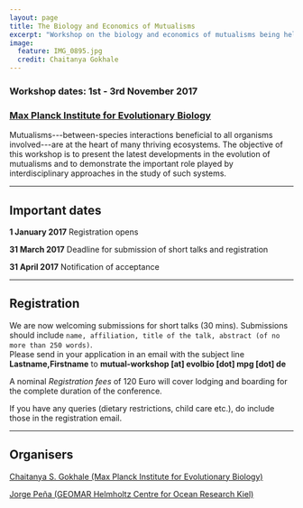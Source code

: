 ```yaml
---
layout: page
title: The Biology and Economics of Mutualisms
excerpt: "Workshop on the biology and economics of mutualisms being held at the Max Planck Institute for Evolutionary Biology"
image:
  feature: IMG_0895.jpg
  credit: Chaitanya Gokhale
---
```


### Workshop dates: 1st - 3rd November 2017

### [Max Planck Institute for Evolutionary Biology](http://www.evolbio.mpg.de)

Mutualisms---between-species interactions beneficial to all organisms involved---are at the heart of many thriving ecosystems.
The objective of this workshop is to present the latest developments in the evolution of mutualisms and to demonstrate the important role played by interdisciplinary approaches in the study of such systems.

---

## Important dates

**1 January 2017** Registration opens

**31 March 2017** Deadline for submission of short talks and registration

**31 April 2017** Notification of acceptance

---

<!-- We are now welcoming submissions for short talks.
Submissions should include name, affiliation, title of the talk, abstract (of no more than 250 words).
Please send the submissions to mutual-workshop@evolbio.mpg.de.
Registration fees will cover food and accommodation for the complete duration of the conference. -->

## Registration

We are now welcoming submissions for short talks (30 mins).
Submissions should include `name, affiliation, title of the talk, abstract (of no more than 250 words)`.  
Please send in your application in an email with the subject line **Lastname,Firstname** to **mutual-workshop [at] evolbio [dot] mpg [dot] de**

A nominal *Registration fees* of 120 Euro will cover lodging and boarding for the complete duration of the conference.

If you have any queries (dietary restrictions, child care etc.), do include those in the registration email.

---

<!--## Confirmed Speakers

{% capture site_tags %}{% for tag in site.tags %}{{ tag | first }}{% unless forloop.last %},{% endunless %}{% endfor %}{% endcapture %}
{% assign tags_list = site_tags | split:',' | sort %}

<ul class="tag-box inline">
  {% for item in (0..site.tags.size) %}{% unless forloop.last %}
    {% capture this_word %}{{ tags_list[item] | strip_newlines }}{% endcapture %}
    <li><a href="#{{ this_word }}">{{ this_word }} <span>{{ site.tags[this_word].size }}</span></a></li>
  {% endunless %}{% endfor %}
</ul>

{% for item in (0..site.tags.size) %}{% unless forloop.last %}
  {% capture this_word %}{{ tags_list[item] | strip_newlines }}{% endcapture %}
  <h2 id="{{ this_word }}">{{ this_word }}</h2>
  <ul class="post-list">
  {% for post in site.tags[this_word] %}{% if post.title != null %}
    <li><a href="{{ site.url }}{{ post.url }}">{{ post.title }} {{ post.affil }}<!--<span class="entry-date"><time datetime="{{ post.date | date_to_xmlschema }}">{{ post.date | date: "%B %d, %Y" }}</time></span>
    </a></li>
  {% endif %}{% endfor %}
  </ul>
{% endunless %}{% endfor %}

<!-- # Keynote speakers

[Erol Akçay](https://erolakcay.wordpress.com/) (University of Pennsylvania)

[Michelle Afkhami](https://michelleafkhami.wordpress.com/) (University of Miami)

[Megan Frederickson](http://mutualism.ca/) (University of Toronto)

[Olivia Roth](http://www.geomar.de/en/mitarbeiter/fb3/ev/oroth/) (GEOMAR Helmholtz Centre for Ocean Research Kiel)

[Claire Spottiswoode](http://www.africancuckoos.zoo.cam.ac.uk/index.html) (University of Cambridge)


# Confirmed short-talk speakers

[Judie Bronstein](http://www.eebweb.arizona.edu/faculty/bronstein/Bronstein_Lab/HOME.html) (University of Arizona)

[Redouan Bshary](https://www.unine.ch/ethol/home/team/bshary-redouan.html) (University of Neuchâtel)

[Peter Hammerstein](https://www.biologie.hu-berlin.de/en/gruppenseiten-en/sfb618/people/hammerstein_peter) (Humboldt University of Berlin)

[Christoph Hauert](http://www.math.ubc.ca/~hauert/) (University of British Columbia)

[John McNamara](http://www.bristol.ac.uk/maths/people/john-m-mcnamara/index.html) (University of Bristol)

[Georg Nöldeke](https://sites.google.com/site/georgnoldeke/) (University of Basel)

[Ronald Noë](https://sites.google.com/site/ronaldnoe/) (University of Strasbourg)

[Naomi Pierce](http://piercelab.oeb.harvard.edu/) (Harvard University) -->

## Organisers

[Chaitanya S. Gokhale (Max Planck Institute for Evolutionary Biology)](http://gokhalechaitanya.github.io/)

[Jorge Peña (GEOMAR Helmholtz Centre for Ocean Research Kiel)](https://jorgeapenas.wordpress.com/)
